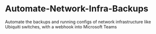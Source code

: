 # Automate-Network-Infra-Backups
Automate the backups and running configs of network infrastructure like Ubiquiti switches, with a webhook into Microsoft Teams
